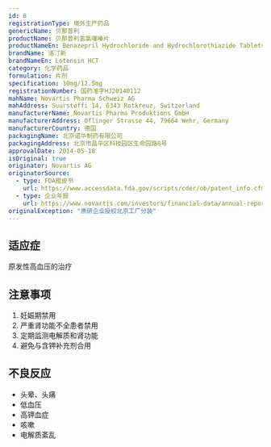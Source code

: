 ```yaml
---
id: 8
registrationType: 境外生产药品
genericName: 贝那普利
productName: 贝那普利氢氯噻嗪片
productNameEn: Benazepril Hydrochloride and Hydrochlorothiazide Tablets
brandName: 洛汀新
brandNameEn: Lotensin HCT
category: 化学药品
formulation: 片剂
specification: 10mg/12.5mg
registrationNumber: 国药准字HJ20140112
mahName: Novartis Pharma Schweiz AG
mahAddress: Suurstoffi 14, 6343 Rotkreuz, Switzerland
manufacturerName: Novartis Pharma Produktions GmbH
manufacturerAddress: Oflinger Strasse 44, 79664 Wehr, Germany
manufacturerCountry: 德国
packagingName: 北京诺华制药有限公司
packagingAddress: 北京市昌平区科技园区生命园路8号
approvalDate: 2014-05-18
isOriginal: true
originator: Novartis AG
originatorSource:
  - type: FDA橙皮书
    url: https://www.accessdata.fda.gov/scripts/cder/ob/patent_info.cfm?Product_No=001&Appl_No=020033
  - type: 企业年报
    url: https://www.novartis.com/investors/financial-data/annual-reports
originalException: "原研企业授权北京工厂分装"
---
```


## 适应症

原发性高血压的治疗

## 注意事项

1. 妊娠期禁用
2. 严重肾功能不全患者禁用
3. 定期监测电解质和肾功能
4. 避免与含钾补充剂合用

## 不良反应

- 头晕、头痛
- 低血压
- 高钾血症
- 咳嗽
- 电解质紊乱 